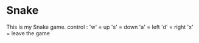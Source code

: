 # Snake
This is my Snake game.
control : 'w' = up
          's' = down
          'a' = left
          'd' = right
          'x' = leave the game

